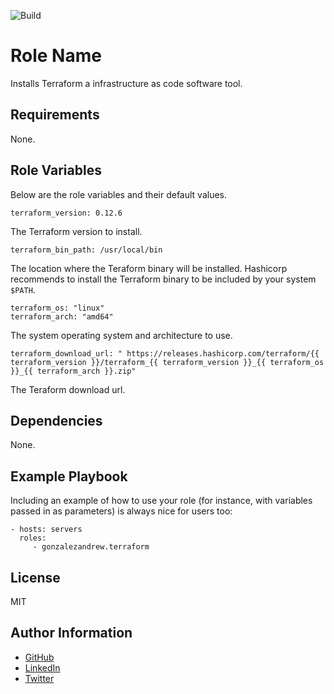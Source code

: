 ![Build](https://github.com/GonzalezAndrew/ansible-role-terraform/workflows/Molecule/badge.svg)

Role Name
=========

Installs Terraform a infrastructure as code software tool.

Requirements
------------

None.

Role Variables
--------------

Below are the role variables and their default values.
```
terraform_version: 0.12.6
```
The Terraform version to install.
```
terraform_bin_path: /usr/local/bin
```
The location where the Teraform binary will be installed. Hashicorp recommends to install the Terraform binary to be included by your system `$PATH`.
```
terraform_os: "linux"
terraform_arch: "amd64"
```
The system operating system and architecture to use.
```
terraform_download_url: " https://releases.hashicorp.com/terraform/{{ terraform_version }}/terraform_{{ terraform_version }}_{{ terraform_os }}_{{ terraform_arch }}.zip"
```
The Teraform download url.

Dependencies
------------

None.

Example Playbook
----------------

Including an example of how to use your role (for instance, with variables passed in as parameters) is always nice for users too:

    - hosts: servers
      roles:
         - gonzalezandrew.terraform

License
-------

MIT

Author Information
------------------

- [GitHub](https://github.com/GonzalezAndrew)
- [LinkedIn](https://www.linkedin.com/in/-andrew-gonzalez/)
- [Twitter](https://twitter.com/_GonzalezAndrew)
